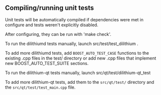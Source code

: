 Compiling/running unit tests
------------------------------------

Unit tests will be automatically compiled if dependencies were met in configure
and tests weren't explicitly disabled.

After configuring, they can be run with 'make check'.

To run the dilithiumd tests manually, launch src/test/test_dilithium .

To add more dilithiumd tests, add `BOOST_AUTO_TEST_CASE` functions to the existing
.cpp files in the test/ directory or add new .cpp files that
implement new BOOST_AUTO_TEST_SUITE sections.

To run the dilithium-qt tests manually, launch src/qt/test/dilithium-qt_test

To add more dilithium-qt tests, add them to the `src/qt/test/` directory and
the `src/qt/test/test_main.cpp` file.
